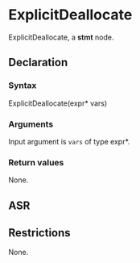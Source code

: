 <!-- This is an automatically generated file. Do not edit it manually. -->

# ExplicitDeallocate

ExplicitDeallocate, a **stmt** node.

## Declaration

### Syntax

ExplicitDeallocate(expr* vars)

### Arguments
Input argument is `vars` of type expr*.

### Return values

None.

## ASR

<!-- Generate ASR using pickle. -->

## Restrictions

<!-- Generated from asr_verify.cpp. -->
None.